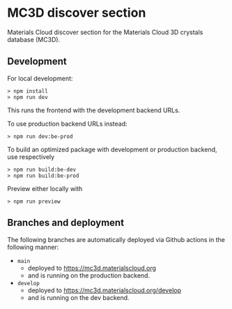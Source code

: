 # MC3D discover section

Materials Cloud discover section for the Materials Cloud 3D crystals database (MC3D).

## Development

For local development:

```
> npm install
> npm run dev
```

This runs the frontend with the development backend URLs.

To use production backend URLs instead:

```
> npm run dev:be-prod
```

To build an optimized package with development or production backend, use respectively

```
> npm run build:be-dev
> npm run build:be-prod
```

Preview either locally with

```
> npm run preview
```


## Branches and deployment

The following branches are automatically deployed via Github actions in the following manner:

- `main`
  - deployed to https://mc3d.materialscloud.org
  - and is running on the production backend.
- `develop`
  - deployed to https://mc3d.materialscloud.org/develop
  - and is running on the dev backend.
